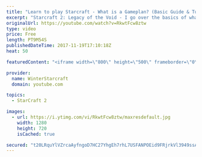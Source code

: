 ```yaml
---
title: "Learn to play Starcraft - What is a Gameplan? (Basic Guide & Tutorial)"
excerpt: "Starcraft 2: Legacy of the Void - I go over the basics of what a gameplan in starcraft 2 is and how to put one together.  Note this is not a guide on WHAT gameplan you should be using as each race!"
originalUrl: https://youtube.com/watch?v=RkwtFcw8ztw
type: video
price: Free
length: PT9M54S
publishedDateTime: 2017-11-19T17:10:18Z
heat: 50

featuredContent: "<iframe width=\"800\" height=\"500\" frameborder=\"0\" src=\"https://www.youtube.com/embed/RkwtFcw8ztw\" allow=\"accelerometer; autoplay; encrypted-media; gyroscope; picture-in-picture\" allowfullscreen></iframe>"

provider:
  name: WinterStarcraft
  domain: youtube.com

topics:
  - StarCraft 2

images:
  - url: https://i.ytimg.com/vi/RkwtFcw8ztw/maxresdefault.jpg
    width: 1280
    height: 720
    isCached: true

secured: "t20LRquYlVZrcaAyfngoD7HC27YhgEh7rhL7USFANPOEid9FRjrkVl3949ssA4g7Oy2rwfzMtv0+fvLakx6QWO/qiEMdIqeQDCvURj4uL0z42UjZaLIwXc8pf6AU0RJspvBfPuf+3yNGf3j73GFtaqbNwbk+8uxDY/Wj0umpTKU3x5XpNm1mFFwNIStGgYzq8YVb/x9pUW2as7CxJmW1UHJlTsBj6UWM3B9tuK2GhwlNCofSzk8J3DymmE01YBaoza5jXSdWYj49DexiHzpwHmmGfWQOCkI2JJl9dqAccFHFhXHmZFRAdCjPRRp9C2iiVo8rg+W5SzVGFPvVpt2Y4hn/Z448bXtmnWR9lIPnDlX387JS7ir2xfbyufOmKZH08znclUUxBQLnxhd3ohzf0+vqSTVZ0ttM56bEnCNktXY=;fx7bHouPwEg5JSB0OV7bUw=="
---
```


